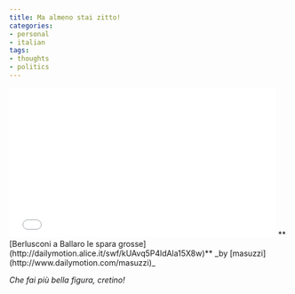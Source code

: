 ```yaml
---
title: Ma almeno stai zitto!
categories:
- personal
- italian
tags:
- thoughts
- politics
---
```

<iframe frameborder="0" width="480" height="270" src="//www.dailymotion.com/embed/video/xuevo" allowfullscreen></iframe>
**[Berlusconi a Ballaro le spara grosse](http://dailymotion.alice.it/swf/kUAvq5P4ldAla15X8w)**  
_by [masuzzi](http://www.dailymotion.com/masuzzi)_

_Che fai più bella figura, cretino!_

